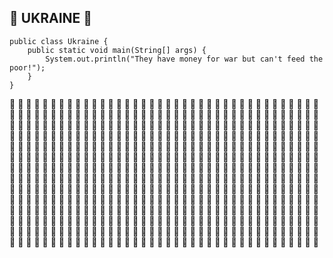 ## :blue_heart: UKRAINE :yellow_heart:

```
public class Ukraine { 
    public static void main(String[] args) {
        System.out.println("They have money for war but can't feed the poor!");
    }
}
```
:blue_heart: :blue_heart: :blue_heart: :blue_heart: :blue_heart: :blue_heart: :blue_heart: :blue_heart: :blue_heart: :blue_heart: :blue_heart: :blue_heart: :blue_heart: :blue_heart: :blue_heart: :blue_heart: :blue_heart: :blue_heart: :blue_heart: :blue_heart: :blue_heart: :blue_heart: :blue_heart: :blue_heart: :blue_heart: :blue_heart: :blue_heart: :blue_heart: :blue_heart: :blue_heart: :blue_heart: :blue_heart: :blue_heart: :blue_heart: :blue_heart: :blue_heart:
:blue_heart: :blue_heart: :blue_heart: :blue_heart: :blue_heart: :blue_heart: :blue_heart: :blue_heart: :blue_heart: :blue_heart: :blue_heart: :blue_heart: :blue_heart: :blue_heart: :blue_heart: :blue_heart: :blue_heart: :blue_heart: :blue_heart: :blue_heart: :blue_heart: :blue_heart: :blue_heart: :blue_heart: :blue_heart: :blue_heart:
:blue_heart: :blue_heart: :blue_heart: :blue_heart: :blue_heart: :blue_heart: :blue_heart: :blue_heart: :blue_heart: :blue_heart: :blue_heart: :blue_heart: :blue_heart: :blue_heart: :blue_heart: :blue_heart: :blue_heart: :blue_heart: :blue_heart: :blue_heart: :blue_heart: :blue_heart: :blue_heart: :blue_heart: :blue_heart: :blue_heart:
:blue_heart: :blue_heart: :blue_heart: :blue_heart: :blue_heart: :blue_heart: :blue_heart: :blue_heart: :blue_heart: :blue_heart: :blue_heart: :blue_heart: :blue_heart: :blue_heart: :blue_heart: :blue_heart: :blue_heart: :blue_heart: :blue_heart: :blue_heart: :blue_heart: :blue_heart: :blue_heart: :blue_heart: :blue_heart: :blue_heart:
:blue_heart: :blue_heart: :blue_heart: :blue_heart: :blue_heart: :blue_heart: :blue_heart: :blue_heart: :blue_heart: :blue_heart: :blue_heart: :blue_heart: :blue_heart: :blue_heart: :blue_heart: :blue_heart: :blue_heart: :blue_heart: :blue_heart: :blue_heart: :blue_heart: :blue_heart: :blue_heart: :blue_heart: :blue_heart: :blue_heart: :blue_heart: :blue_heart: :blue_heart: :blue_heart: :blue_heart: :blue_heart: :blue_heart: :blue_heart: :blue_heart: :blue_heart: :blue_heart: :blue_heart: :blue_heart: :blue_heart: :blue_heart: :blue_heart: :blue_heart: :blue_heart: :blue_heart: :blue_heart: :blue_heart: :blue_heart: :blue_heart: :blue_heart: :blue_heart: :blue_heart: :blue_heart: :blue_heart: :blue_heart: :blue_heart: :blue_heart: :blue_heart: :blue_heart: :blue_heart: :blue_heart: :blue_heart: :blue_heart: :blue_heart: :blue_heart: :blue_heart: :blue_heart: :blue_heart: :blue_heart: :blue_heart: :blue_heart: :blue_heart: :blue_heart: :blue_heart: :blue_heart: :blue_heart: :blue_heart: :blue_heart: :blue_heart: :blue_heart: :blue_heart: :blue_heart: :blue_heart: :blue_heart: :blue_heart: :blue_heart: :blue_heart: :blue_heart: :blue_heart: :blue_heart: :blue_heart: :blue_heart: :blue_heart: :blue_heart: :blue_heart: :blue_heart: :blue_heart: :blue_heart: :blue_heart: :blue_heart: :blue_heart: :blue_heart: :blue_heart: :blue_heart: :blue_heart: :blue_heart: :blue_heart: :blue_heart: :blue_heart: :blue_heart: :blue_heart: :blue_heart: :blue_heart: :blue_heart: :blue_heart: :blue_heart: :blue_heart: :blue_heart: :blue_heart: :blue_heart: :blue_heart: :blue_heart: :blue_heart: :blue_heart: :blue_heart: :blue_heart: :blue_heart: :blue_heart: :blue_heart: :blue_heart: :blue_heart: :blue_heart: :blue_heart: :blue_heart: :blue_heart: :blue_heart: :blue_heart: :blue_heart: :blue_heart: :blue_heart: :blue_heart: :blue_heart: :blue_heart: :blue_heart: :blue_heart: :blue_heart: :blue_heart: :blue_heart: :blue_heart: :blue_heart: :blue_heart: :blue_heart: 
:yellow_heart: :yellow_heart: :yellow_heart: :yellow_heart: :yellow_heart: :yellow_heart: :yellow_heart: :yellow_heart: :yellow_heart: :yellow_heart: :yellow_heart: :yellow_heart: :yellow_heart: :yellow_heart: :yellow_heart: :yellow_heart: :yellow_heart: :yellow_heart: :yellow_heart: :yellow_heart: :yellow_heart: :yellow_heart: :yellow_heart: :yellow_heart: :yellow_heart: :yellow_heart: :yellow_heart: :yellow_heart: :yellow_heart: :yellow_heart: :yellow_heart: :yellow_heart: :yellow_heart: :yellow_heart: :yellow_heart: :yellow_heart: :yellow_heart: :yellow_heart: :yellow_heart: :yellow_heart: :yellow_heart: :yellow_heart: :yellow_heart: :yellow_heart: :yellow_heart: :yellow_heart: :yellow_heart: :yellow_heart: :yellow_heart: :yellow_heart: :yellow_heart: :yellow_heart: :yellow_heart: :yellow_heart: :yellow_heart: :yellow_heart: :yellow_heart: :yellow_heart: :yellow_heart: :yellow_heart: :yellow_heart: :yellow_heart: :yellow_heart: :yellow_heart: :yellow_heart: :yellow_heart: :yellow_heart: :yellow_heart: :yellow_heart: :yellow_heart: :yellow_heart: :yellow_heart: :yellow_heart: :yellow_heart: :yellow_heart: :yellow_heart: :yellow_heart: :yellow_heart: :yellow_heart: :yellow_heart: :yellow_heart: :yellow_heart: :yellow_heart: :yellow_heart: :yellow_heart: :yellow_heart: :yellow_heart: :yellow_heart: :yellow_heart: :yellow_heart: :yellow_heart: :yellow_heart: :yellow_heart: :yellow_heart: :yellow_heart: :yellow_heart: :yellow_heart: :yellow_heart: :yellow_heart: :yellow_heart: :yellow_heart: :yellow_heart: :yellow_heart: :yellow_heart: :yellow_heart: :yellow_heart: :yellow_heart: :yellow_heart: :yellow_heart: :yellow_heart: :yellow_heart: :yellow_heart: :yellow_heart: :yellow_heart: :yellow_heart: :yellow_heart: :yellow_heart: :yellow_heart: :yellow_heart: :yellow_heart: :yellow_heart: :yellow_heart: :yellow_heart: :yellow_heart: :yellow_heart: :yellow_heart: :yellow_heart: :yellow_heart: :yellow_heart: :yellow_heart: :yellow_heart: :yellow_heart: :yellow_heart: :yellow_heart: :yellow_heart: :yellow_heart: :yellow_heart: :yellow_heart: :yellow_heart: :yellow_heart: :yellow_heart: :yellow_heart: :yellow_heart: :yellow_heart: :yellow_heart: :yellow_heart: :yellow_heart: :yellow_heart: :yellow_heart: :yellow_heart: :yellow_heart: :yellow_heart: :yellow_heart: :yellow_heart: :yellow_heart: :yellow_heart: :yellow_heart: :yellow_heart: :yellow_heart: :yellow_heart: :yellow_heart: :yellow_heart: :yellow_heart: :yellow_heart: :yellow_heart: :yellow_heart: :yellow_heart: :yellow_heart: :yellow_heart: :yellow_heart: :yellow_heart: :yellow_heart: :yellow_heart: :yellow_heart: :yellow_heart: :yellow_heart: :yellow_heart: :yellow_heart: :yellow_heart: :yellow_heart: :yellow_heart: :yellow_heart: :yellow_heart: :yellow_heart: :yellow_heart: :yellow_heart: :yellow_heart: :yellow_heart: :yellow_heart: :yellow_heart: :yellow_heart: :yellow_heart: :yellow_heart: :yellow_heart: :yellow_heart: :yellow_heart: :yellow_heart: :yellow_heart: :yellow_heart: :yellow_heart: :yellow_heart: :yellow_heart: :yellow_heart: :yellow_heart: :yellow_heart: :yellow_heart: :yellow_heart: :yellow_heart: :yellow_heart: :yellow_heart: :yellow_heart: :yellow_heart: :yellow_heart: :yellow_heart: :yellow_heart: :yellow_heart: :yellow_heart: :yellow_heart: :yellow_heart: :yellow_heart: :yellow_heart: :yellow_heart: :yellow_heart: :yellow_heart: :yellow_heart: :yellow_heart: :yellow_heart: :yellow_heart: :yellow_heart: :yellow_heart: :yellow_heart: :yellow_heart: :yellow_heart: :yellow_heart: :yellow_heart: :yellow_heart: :yellow_heart: :yellow_heart: :yellow_heart: :yellow_heart: :yellow_heart: :yellow_heart: :yellow_heart: :yellow_heart: :yellow_heart: :yellow_heart: :yellow_heart: :yellow_heart: :yellow_heart: :yellow_heart: :yellow_heart: :yellow_heart: :yellow_heart: :yellow_heart: :yellow_heart: :yellow_heart: :yellow_heart: :yellow_heart: :yellow_heart: :yellow_heart: :yellow_heart: :yellow_heart: :yellow_heart: :yellow_heart: :yellow_heart: :yellow_heart:

